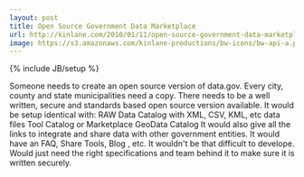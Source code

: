 ```yaml
---
layout: post
title: Open Source Government Data Marketplace
url: http://kinlane.com/2010/01/11/open-source-government-data-marketplace/
image: https://s3.amazonaws.com/kinlane-productions/bw-icons/bw-api-a.png
---
```

{% include JB/setup %}
<p>
     Someone needs to create an open source version of data.gov. Every city, county and state municipalities need a copy. There needs to be a well written, secure and standards based open source version available. It would be setup identical with: RAW Data Catalog with XML, CSV, KML, etc data files Tool Catalog or Marketplace GeoData Catalog It would also give all the links to integrate and share data with other government entities. It would have an FAQ, Share Tools, Blog , etc. It wouldn't be that difficult to develope. Would just need the right specifications and team behind it to make sure it is written securely.
</p>